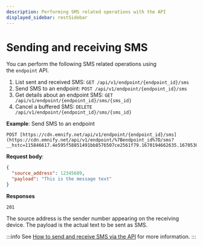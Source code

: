 ```yaml
---
description: Performing SMS related operations with the API 
displayed_sidebar: restSidebar
---
```


# Sending and receiving SMS

You can perform the following SMS related operations using the `endpoint` API.

1. List sent and received SMS: `GET /api/v1/endpoint/{endpoint_id}/sms`
1. Send SMS to an endpoint: `POST /api/v1/endpoint/{endpoint_id}/sms`
1. Get details about an endpoint SMS: `GET /api/v1/endpoint/{endpoint_id}/sms/{sms_id}`
1. Cancel a buffered SMS: `DELETE /api/v1/endpoint/{endpoint_id}/sms/{sms_id}`

**Example**: Send SMS to an endpoint

```
POST [https://cdn.emnify.net/api/v1/endpoint/{endpoint_id}/sms](https://cdn.emnify.net/api/v1/endpoint/%7Bendpoint_id%7D/sms?__hstc=115846617.4e595f58851491bb8576507ce2561f79.1670194662635.1670530991861.1670533602068.8&__hssc=115846617.3.1670533602068&__hsfp=3017379904)
```

**Request body**:

```json
{
  "source_address": 12345689,
  "payload": "This is the message text"
}
```

**Responses**

```
201
```

The source address is the sender number appearing on the receiving device.
The payload is the actual text to be sent as SMS.

:::info
See [How to send and receive SMS via the API](https://www.emnify.com/developer-blog/how-to-send-and-receive-sms-via-the-api) for more information.
:::